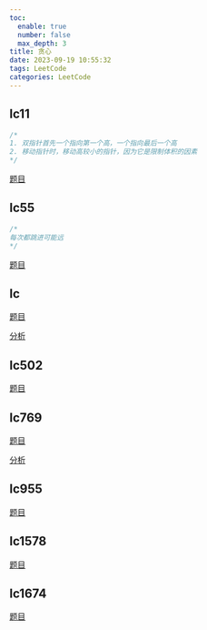 ```yaml
---
toc:
  enable: true
  number: false
  max_depth: 3
title: 贪心
date: 2023-09-19 10:55:32
tags: LeetCode
categories: LeetCode
---
```


## lc11

```cpp
/*
1. 双指针首先一个指向第一个高，一个指向最后一个高
2. 移动指针时，移动高较小的指针，因为它是限制体积的因素
*/
```
[题目](https://leetcode.com/problems/container-with-most-water)

## lc55

```cpp
/*
每次都跳进可能远
*/
```

[题目](https://leetcode.com/problems/jump-game/)

## lc

[题目](https://leetcode.com/problems/candy/description/?envType=study-plan-v2&envId=top-interview-150)

[分析](https://www.youtube.com/watch?v=QzPWc0ilEek)

## lc502

[题目](https://leetcode.com/problems/ipo/description/?envType=study-plan-v2&envId=top-interview-150)

## lc769

[题目](https://leetcode.com/problems/max-chunks-to-make-sorted/description/)

[分析](https://www.youtube.com/watch?v=twYLu4hEKnQ)

## lc955

[题目](https://leetcode.com/problems/delete-columns-to-make-sorted-ii/description/)

## lc1578

[题目](https://leetcode.com/problems/minimum-time-to-make-rope-colorful/description/)

## lc1674

[题目](https://leetcode.com/problems/minimum-deletions-to-make-character-frequencies-unique/)
